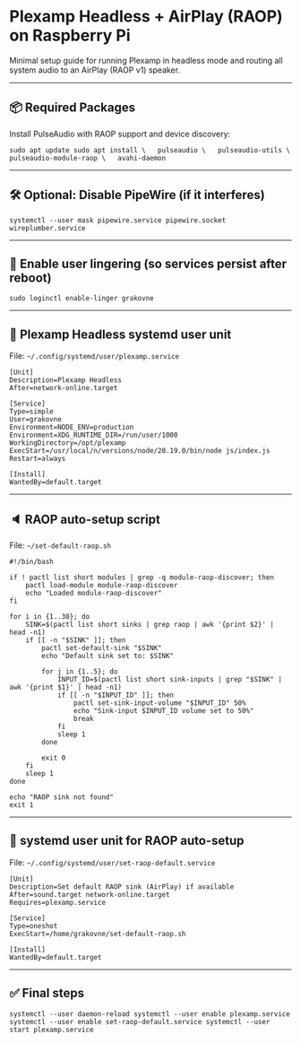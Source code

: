 Plexamp Headless + AirPlay (RAOP) on Raspberry Pi
=================================================

Minimal setup guide for running Plexamp in headless mode and routing all system audio to an AirPlay (RAOP v1) speaker.

* * *

📦 Required Packages
--------------------

Install PulseAudio with RAOP support and device discovery:

`sudo apt update sudo apt install \   pulseaudio \   pulseaudio-utils \   pulseaudio-module-raop \   avahi-daemon`

* * *

🛠 Optional: Disable PipeWire (if it interferes)
------------------------------------------------

`systemctl --user mask pipewire.service pipewire.socket wireplumber.service`

* * *

🔁 Enable user lingering (so services persist after reboot)
-----------------------------------------------------------

`sudo loginctl enable-linger grakovne`

* * *

🚀 Plexamp Headless systemd user unit
-------------------------------------

File: `~/.config/systemd/user/plexamp.service`

    [Unit]
    Description=Plexamp Headless
    After=network-online.target
    
    [Service]
    Type=simple
    User=grakovne
    Environment=NODE_ENV=production
    Environment=XDG_RUNTIME_DIR=/run/user/1000
    WorkingDirectory=/opt/plexamp
    ExecStart=/usr/local/n/versions/node/20.19.0/bin/node js/index.js
    Restart=always
    
    [Install]
    WantedBy=default.target
    

* * *

🔈 RAOP auto-setup script
-------------------------

File: `~/set-default-raop.sh`

    #!/bin/bash
    
    if ! pactl list short modules | grep -q module-raop-discover; then
        pactl load-module module-raop-discover
        echo "Loaded module-raop-discover"
    fi
    
    for i in {1..30}; do
        SINK=$(pactl list short sinks | grep raop | awk '{print $2}' | head -n1)
        if [[ -n "$SINK" ]]; then
            pactl set-default-sink "$SINK"
            echo "Default sink set to: $SINK"
    
            for j in {1..5}; do
                INPUT_ID=$(pactl list short sink-inputs | grep "$SINK" | awk '{print $1}' | head -n1)
                if [[ -n "$INPUT_ID" ]]; then
                    pactl set-sink-input-volume "$INPUT_ID" 50%
                    echo "Sink-input $INPUT_ID volume set to 50%"
                    break
                fi
                sleep 1
            done
    
            exit 0
        fi
        sleep 1
    done
    
    echo "RAOP sink not found"
    exit 1
    

* * *

🧩 systemd user unit for RAOP auto-setup
----------------------------------------

File: `~/.config/systemd/user/set-raop-default.service`

    [Unit]
    Description=Set default RAOP sink (AirPlay) if available
    After=sound.target network-online.target
    Requires=plexamp.service
    
    [Service]
    Type=oneshot
    ExecStart=/home/grakovne/set-default-raop.sh
    
    [Install]
    WantedBy=default.target
    

* * *

✅ Final steps
-------------

`systemctl --user daemon-reload systemctl --user enable plexamp.service systemctl --user enable set-raop-default.service systemctl --user start plexamp.service`
